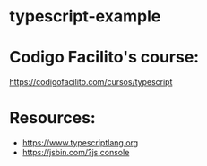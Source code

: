 # typescript-example

# Codigo Facilito's course:

https://codigofacilito.com/cursos/typescript

# Resources:

- https://www.typescriptlang.org
- https://jsbin.com/?js,console
